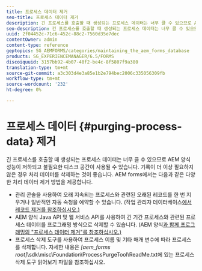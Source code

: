 ```yaml
---
title: 프로세스 데이터 제거
seo-title: 프로세스 데이터 제거
description: 긴 프로세스를 호출할 때 생성되는 프로세스 데이터는 너무 클 수 있으므로 AEM 양식 성능이 저하되고 불필요한 디스크 공간이 사용될 수 있습니다. 프로세스 데이터 삭제 방법을 참조하십시오.
seo-description: 긴 프로세스를 호출할 때 생성되는 프로세스 데이터는 너무 클 수 있으므로 AEM 양식 성능이 저하되고 불필요한 디스크 공간이 사용될 수 있습니다. 프로세스 데이터 삭제 방법을 참조하십시오.
uuid: 2f04452c-71c6-452c-88c2-7560d35e7dec
contentOwner: admin
content-type: reference
geptopics: SG_AEMFORMS/categories/maintaining_the_aem_forms_database
products: SG_EXPERIENCEMANAGER/6.5/FORMS
discoiquuid: 3157bb92-4b07-40f2-be4c-8f5807f9a380
translation-type: tm+mt
source-git-commit: a3c303d4e3a85e1b2e794bec2006c335056309fb
workflow-type: tm+mt
source-wordcount: '232'
ht-degree: 0%

---
```



# 프로세스 데이터 {#purging-process-data} 제거

긴 프로세스를 호출할 때 생성되는 프로세스 데이터는 너무 클 수 있으므로 AEM 양식 성능이 저하되고 불필요한 디스크 공간이 사용될 수 있습니다. 기록이 더 이상 필요하지 않은 경우 처리 데이터를 삭제하는 것이 좋습니다. AEM forms에서는 다음과 같은 다양한 처리 데이터 제거 방법을 제공합니다.

* 관리 콘솔을 사용하여 오래 지속되는 프로세스와 관련된 오래된 레코드를 한 번 지우거나 일반적인 자동 숙청을 예약할 수 있습니다. (작업 관리자 데이터베이스[에서 레코드 제거를 참조하십시오.)](/help/forms/using/admin-help/purge-records-job-manager-database.md#purge-records-from-the-job-manager-database)
* AEM 양식 Java API 및 웹 서비스 API를 사용하여 긴 기간 프로세스와 관련된 프로세스 데이터를 프로그래밍 방식으로 삭제할 수 있습니다. (AEM 양식[과 함께 프로그래밍의 &quot;프로세스 데이터 제거&quot;를 참조하십시오.)](https://www.adobe.com/go/learn_aemforms_programming_63)
* 프로세스 삭제 도구를 사용하여 프로세스 이름 및 기타 매개 변수에 따라 프로세스를 삭제합니다. 자세한 내용은 *[aem_forms root]*\sdk\misc\Foundation\ProcessPurgeTool\ReadMe.txt에 있는 프로세스 삭제 도구 읽어보기 파일을 참조하십시오.

